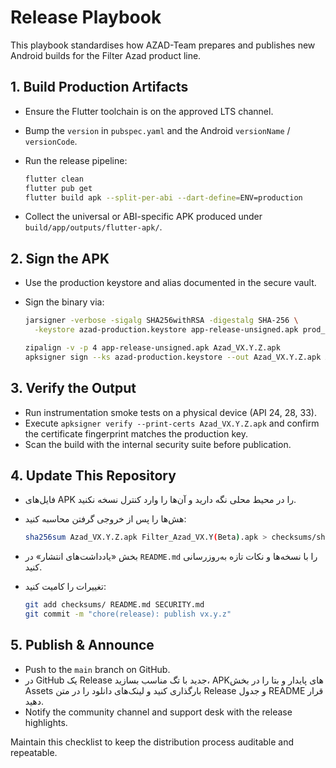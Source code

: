 # Release Playbook

This playbook standardises how AZAD-Team prepares and publishes new Android
builds for the Filter Azad product line.

## 1. Build Production Artifacts

- Ensure the Flutter toolchain is on the approved LTS channel.
- Bump the `version` in `pubspec.yaml` and the Android `versionName` /
  `versionCode`.
- Run the release pipeline:

  ```bash
  flutter clean
  flutter pub get
  flutter build apk --split-per-abi --dart-define=ENV=production
  ```

- Collect the universal or ABI-specific APK produced under
  `build/app/outputs/flutter-apk/`.

## 2. Sign the APK

- Use the production keystore and alias documented in the secure vault.
- Sign the binary via:

  ```bash
  jarsigner -verbose -sigalg SHA256withRSA -digestalg SHA-256 \
    -keystore azad-production.keystore app-release-unsigned.apk prod_alias

  zipalign -v -p 4 app-release-unsigned.apk Azad_VX.Y.Z.apk
  apksigner sign --ks azad-production.keystore --out Azad_VX.Y.Z.apk Azad_VX.Y.Z.apk
  ```

## 3. Verify the Output

- Run instrumentation smoke tests on a physical device (API 24, 28, 33).
- Execute `apksigner verify --print-certs Azad_VX.Y.Z.apk` and confirm the
  certificate fingerprint matches the production key.
- Scan the build with the internal security suite before publication.

## 4. Update This Repository

- فایل‌های APK را در محیط محلی نگه دارید و آن‌ها را وارد کنترل نسخه نکنید.
- هش‌ها را پس از خروجی گرفتن محاسبه کنید:

  ```bash
  sha256sum Azad_VX.Y.Z.apk Filter_Azad_VX.Y(Beta).apk > checksums/sha256sum.txt
  ```

- بخش «یادداشت‌های انتشار» در `README.md` را با نسخه‌ها و نکات تازه به‌روزرسانی
  کنید.
- تغییرات را کامیت کنید:

  ```bash
  git add checksums/ README.md SECURITY.md
  git commit -m "chore(release): publish vx.y.z"
  ```

## 5. Publish & Announce

- Push to the `main` branch on GitHub.
- در GitHub یک Release جدید با تگ مناسب بسازید، APKهای پایدار و بتا را در بخش
  Assets بارگذاری کنید و لینک‌های دانلود را در متن Release و جدول README قرار
  دهید.
- Notify the community channel and support desk with the release highlights.

Maintain this checklist to keep the distribution process auditable and
repeatable.
